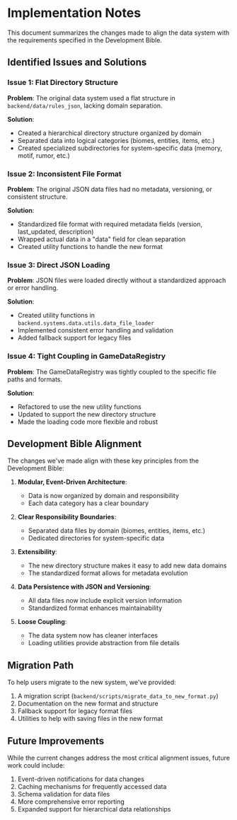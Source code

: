 # Implementation Notes

This document summarizes the changes made to align the data system with the requirements specified in the Development Bible.

## Identified Issues and Solutions

### Issue 1: Flat Directory Structure
**Problem**: The original data system used a flat structure in `backend/data/rules_json`, lacking domain separation.

**Solution**: 
- Created a hierarchical directory structure organized by domain
- Separated data into logical categories (biomes, entities, items, etc.)
- Created specialized subdirectories for system-specific data (memory, motif, rumor, etc.)

### Issue 2: Inconsistent File Format
**Problem**: The original JSON data files had no metadata, versioning, or consistent structure.

**Solution**:
- Standardized file format with required metadata fields (version, last_updated, description)
- Wrapped actual data in a "data" field for clean separation
- Created utility functions to handle the new format

### Issue 3: Direct JSON Loading
**Problem**: JSON files were loaded directly without a standardized approach or error handling.

**Solution**:
- Created utility functions in `backend.systems.data.utils.data_file_loader`
- Implemented consistent error handling and validation
- Added fallback support for legacy files

### Issue 4: Tight Coupling in GameDataRegistry
**Problem**: The GameDataRegistry was tightly coupled to the specific file paths and formats.

**Solution**:
- Refactored to use the new utility functions
- Updated to support the new directory structure
- Made the loading code more flexible and robust

## Development Bible Alignment

The changes we've made align with these key principles from the Development Bible:

1. **Modular, Event-Driven Architecture**:
   - Data is now organized by domain and responsibility
   - Each data category has a clear boundary

2. **Clear Responsibility Boundaries**:
   - Separated data files by domain (biomes, entities, items, etc.)
   - Dedicated directories for system-specific data

3. **Extensibility**:
   - The new directory structure makes it easy to add new data domains
   - The standardized format allows for metadata evolution

4. **Data Persistence with JSON and Versioning**:
   - All data files now include explicit version information
   - Standardized format enhances maintainability

5. **Loose Coupling**:
   - The data system now has cleaner interfaces
   - Loading utilities provide abstraction from file details

## Migration Path

To help users migrate to the new system, we've provided:

1. A migration script (`backend/scripts/migrate_data_to_new_format.py`)
2. Documentation on the new format and structure
3. Fallback support for legacy format files
4. Utilities to help with saving files in the new format

## Future Improvements

While the current changes address the most critical alignment issues, future work could include:

1. Event-driven notifications for data changes
2. Caching mechanisms for frequently accessed data
3. Schema validation for data files
4. More comprehensive error reporting
5. Expanded support for hierarchical data relationships 